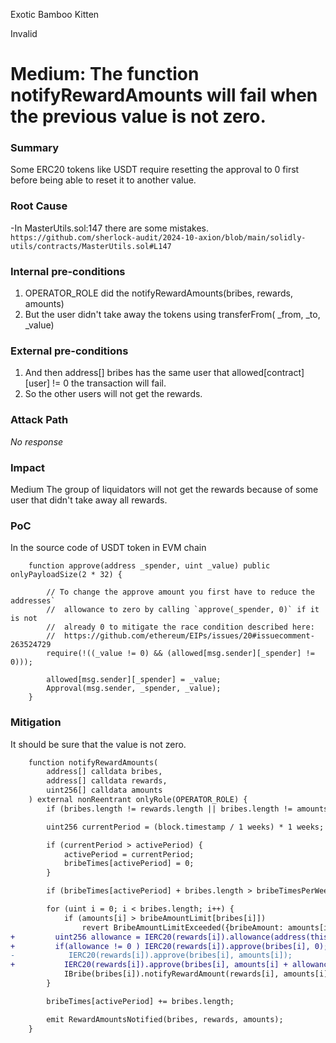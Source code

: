 Exotic Bamboo Kitten

Invalid

# Medium: The function notifyRewardAmounts will fail when the previous value is not zero.

### Summary

Some ERC20 tokens like USDT require resetting the approval to 0 first before being able to reset it to another value. 

### Root Cause

-In MasterUtils.sol:147 there are some mistakes.
`https://github.com/sherlock-audit/2024-10-axion/blob/main/solidly-utils/contracts/MasterUtils.sol#L147`

### Internal pre-conditions

1. OPERATOR_ROLE did the notifyRewardAmounts(bribes, rewards, amounts)
2. But the user didn't take away the tokens using transferFrom( _from, _to, _value)

### External pre-conditions

1. And then address[] bribes has the same user that allowed[contract][user] != 0 the transaction will fail.
2. So the other users will not get the rewards.

### Attack Path

_No response_

### Impact

Medium
The group of liquidators will not get the rewards because of some user that didn't take away all rewards.

### PoC

In the source code of USDT token in EVM chain
```solidity
    function approve(address _spender, uint _value) public onlyPayloadSize(2 * 32) {

        // To change the approve amount you first have to reduce the addresses`
        //  allowance to zero by calling `approve(_spender, 0)` if it is not
        //  already 0 to mitigate the race condition described here:
        //  https://github.com/ethereum/EIPs/issues/20#issuecomment-263524729
        require(!((_value != 0) && (allowed[msg.sender][_spender] != 0)));

        allowed[msg.sender][_spender] = _value;
        Approval(msg.sender, _spender, _value);
    }
```


### Mitigation

It should be sure that the value is not zero.
```diff
    function notifyRewardAmounts(
        address[] calldata bribes,
        address[] calldata rewards,
        uint256[] calldata amounts
    ) external nonReentrant onlyRole(OPERATOR_ROLE) {
        if (bribes.length != rewards.length || bribes.length != amounts.length) revert ArrayLengthsMismatch();

        uint256 currentPeriod = (block.timestamp / 1 weeks) * 1 weeks;

        if (currentPeriod > activePeriod) {
            activePeriod = currentPeriod;
            bribeTimes[activePeriod] = 0;
        }

        if (bribeTimes[activePeriod] + bribes.length > bribeTimesPerWeek) revert BribeTimesPerWeekLimitExceeded();

        for (uint i = 0; i < bribes.length; i++) {
            if (amounts[i] > bribeAmountLimit[bribes[i]])
                revert BribeAmountLimitExceeded({bribeAmount: amounts[i], limitAmount: bribeAmountLimit[bribes[i]]});
+         uint256 allowance = IERC20(rewards[i]).allowance(address(this), brides[i]);
+         if(allowance != 0 ) IERC20(rewards[i]).approve(bribes[i], 0);
-            IERC20(rewards[i]).approve(bribes[i], amounts[i]);
+           IERC20(rewards[i]).approve(bribes[i], amounts[i] + allowance);
            IBribe(bribes[i]).notifyRewardAmount(rewards[i], amounts[i]);
        }

        bribeTimes[activePeriod] += bribes.length;

        emit RewardAmountsNotified(bribes, rewards, amounts);
    }
```
